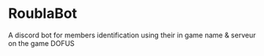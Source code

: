 # RoublaBot
A discord bot for members identification using their in game name &amp; serveur on the game DOFUS
